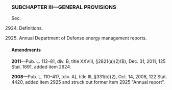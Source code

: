 ### SUBCHAPTER III—GENERAL PROVISIONS ###

Sec.

2924. Definitions.

2925. Annual Department of Defense energy management reports.

#### Amendments ####

**2011**—Pub. L. 112–81, div. B, title XXVIII, §2821(a)(2)(B), Dec. 31, 2011, 125 Stat. 1691, added item 2924.

**2008**—Pub. L. 110–417, [div. A], title III, §331(b)(2), Oct. 14, 2008, 122 Stat. 4420, added item 2925 and struck out former item 2925 "Annual report".